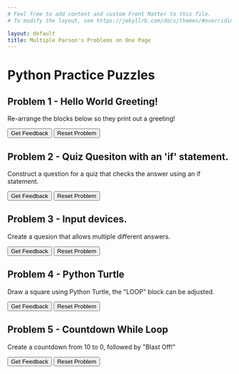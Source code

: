 ```yaml
---
# Feel free to add content and custom Front Matter to this file.
# To modify the layout, see https://jekyllrb.com/docs/themes/#overriding-theme-defaults

layout: default
title: Multiple Parson's Problems on One Page
---
```

# Python Practice Puzzles

## Problem 1 - Hello World Greeting!
Re-arrange the blocks below so they print out a greeting!

<div id="Q1-sortableTrash" class="sortable-code"></div> 
<div id="Q1-sortable" class="sortable-code"></div> 
<div style="clear:both;"></div> 
<p> 
    <input id="Q1-feedbackLink" value="Get Feedback" type="button" /> 
    <input id="Q1-newInstanceLink" value="Reset Problem" type="button" /> 
</p> 
<script type="text/javascript"> 
(function(){
  var initial = "name = input(&quot;Hello, what is your name?&quot;)\n" +
    "print(&quot;Nice to meet you &quot;, name, &quot;!&quot;)";
  var parsonsPuzzle = new ParsonsWidget({
    "sortableId": "Q1-sortable",
    "max_wrong_lines": 10,
    "grader": ParsonsWidget._graders.LineBasedGrader,
    "exec_limit": 2500,
    "can_indent": true,
    "x_indent": 50,
    "lang": "en",
    "show_feedback": true
  });
  parsonsPuzzle.init(initial);
  parsonsPuzzle.shuffleLines();
  $("#Q1-newInstanceLink").click(function(event){ 
      event.preventDefault(); 
      parsonsPuzzle.shuffleLines(); 
  }); 
  $("#Q1-feedbackLink").click(function(event){ 
      event.preventDefault(); 
      parsonsPuzzle.getFeedback(); 
  }); 
})(); 
</script>


## Problem 2 - Quiz Quesiton with an 'if' statement.
Construct a question for a quiz that checks the answer using an if statement.

<div id="Q2-sortableTrash" class="sortable-code"></div> 
<div id="Q2-sortable" class="sortable-code"></div> 
<div style="clear:both;"></div> 
<p> 
    <input id="Q2-feedbackLink" value="Get Feedback" type="button" /> 
    <input id="Q2-newInstanceLink" value="Reset Problem" type="button" /> 
</p> 
<script type="text/javascript"> 
(function(){
  var initial = "answer = input(&quot;What do we call a set of instructions for a computer to follow? &quot;)\n" +
    "if answer == &quot;Algorithm&quot; or &quot;algorithm&quot;:\n" +
    "	print(&quot;Correct!&quot;)\n" +
    "else:\n" +
    "	print(&quot;Wrong! Try again next time!&quot;)";
  var parsonsPuzzle = new ParsonsWidget({
    "sortableId": "Q2-sortable",
    "max_wrong_lines": 10,
    "grader": ParsonsWidget._graders.LineBasedGrader,
    "exec_limit": 2500,
    "can_indent": true,
    "x_indent": 50,
    "lang": "en",
    "show_feedback": true,
  });
  parsonsPuzzle.init(initial);
  parsonsPuzzle.shuffleLines();
  $("#Q2-newInstanceLink").click(function(event){ 
      event.preventDefault(); 
      parsonsPuzzle.shuffleLines(); 
  }); 
  $("#Q2-feedbackLink").click(function(event){ 
      event.preventDefault(); 
      parsonsPuzzle.getFeedback(); 
  }); 
})(); 
</script>

## Problem 3 - Input devices.
Create a quesion that allows multiple different answers.

<div id="Q3-sortableTrash" class="sortable-code"></div> 
<div id="Q3-sortable" class="sortable-code"></div> 
<div style="clear:both;"></div> 
<p> 
    <input id="Q3-feedbackLink" value="Get Feedback" type="button" /> 
    <input id="Q3-newInstanceLink" value="Reset Problem" type="button" /> 
</p> 
<script type="text/javascript"> 
(function(){
  var initial = "answer = input(&quot;Name an input device: &quot;)\n" +
    "possibleAnswers = [&quot;mouse&quot;, &quot;keyboard&quot;, &quot;microphone&quot;, &quot;webcam&quot;, &quot;controller&quot;]\n" +
    "if answer in possibleAnswers:\n" +
    "	print(&quot;Correct! &quot;, answer, &quot; is an input device!&quot;)\n" +
    "else:\n" +
    "	print(&quot;Incorrect, that is not an input device&quot;)";
  var parsonsPuzzle = new ParsonsWidget({
    "sortableId": "Q3-sortable",
    "max_wrong_lines": 10,
    "grader": ParsonsWidget._graders.LineBasedGrader,
    "exec_limit": 2500,
    "can_indent": true,
    "x_indent": 50,
    "lang": "en",
    "show_feedback": true,
  });
  parsonsPuzzle.init(initial);
  parsonsPuzzle.shuffleLines();
  $("#Q3-newInstanceLink").click(function(event){ 
      event.preventDefault(); 
      parsonsPuzzle.shuffleLines(); 
  }); 
  $("#Q3-feedbackLink").click(function(event){ 
      event.preventDefault(); 
      parsonsPuzzle.getFeedback(); 
  }); 
})(); 
</script>

## Problem 4 - Python Turtle
Draw a square using Python Turtle, the "LOOP" block can be adjusted.

<div id="Q4-sortableTrash" class="sortable-code"></div> 
<div id="Q4-sortable" class="sortable-code"></div> 
<div style="clear:both;"></div> 
<p> 
    <input id="Q4-feedbackLink" value="Get Feedback" type="button" /> 
    <input id="Q4-newInstanceLink" value="Reset Problem" type="button" /> 
</p> 
<script type="text/javascript"> 
(function(){
  var initial = "for i in range(0,$$toggle::2::3::4::$$):\n" +
    "	turtle.fd(50)\n" +
    "    turtle.rt(90)";
  var parsonsPuzzle = new ParsonsWidget({
    "sortableId": "Q4-sortable",
    "max_wrong_lines": 10,
    "grader": ParsonsWidget._graders.TurtleGrader,
    "exec_limit": 2500,
    "can_indent": true,
    "x_indent": 50,
    "lang": "en",
    "show_feedback": true,
    "executable_code": "for i in range(0,$$toggle::2::3::4::$$):\n myTurtle.fd(50)\n myTurtle.rt(90)",
    "programmingLang": "pseudo",
    "turtleModelCode": "for i in range(0,4):\n modelTurtle.fd(50)\n modelTurtle.rt(90)"
  });
  parsonsPuzzle.init(initial);
  parsonsPuzzle.shuffleLines();
  $("#Q4-newInstanceLink").click(function(event){ 
      event.preventDefault(); 
      parsonsPuzzle.shuffleLines(); 
  }); 
  $("#Q4-feedbackLink").click(function(event){ 
      event.preventDefault(); 
      parsonsPuzzle.getFeedback(); 
  }); 
})(); 
</script>

## Problem 5 - Countdown While Loop
Create a countdown from 10 to 0, followed by "Blast Off!"

<div id="Q5-sortableTrash" class="sortable-code"></div> 
<div id="Q5-sortable" class="sortable-code"></div> 
<div style="clear:both;"></div> 
<p> 
    <input id="Q5-feedbackLink" value="Get Feedback" type="button" /> 
    <input id="Q5-newInstanceLink" value="Reset Problem" type="button" /> 
</p> 
<script type="text/javascript"> 
(function(){
  var initial = "countdown = 10\n" +
    "while countdown &gt; 0:\n" +
    "    print(countdown),\n" +
    "    countdown -= 1\n" +
    "print(&quot;Blastoff!&quot;)";
  var parsonsPuzzle = new ParsonsWidget({
    "sortableId": "Q5-sortable",
    "max_wrong_lines": 10,
    "grader": ParsonsWidget._graders.LineBasedGrader,
    "exec_limit": 2500,
    "can_indent": true,
    "x_indent": 50,
    "lang": "en",
    "show_feedback": true,
  });
  parsonsPuzzle.init(initial);
  parsonsPuzzle.shuffleLines();
  $("#Q5-newInstanceLink").click(function(event){ 
      event.preventDefault(); 
      parsonsPuzzle.shuffleLines(); 
  }); 
  $("#Q5-feedbackLink").click(function(event){ 
      event.preventDefault(); 
      parsonsPuzzle.getFeedback(); 
  }); 
})(); 
</script>

